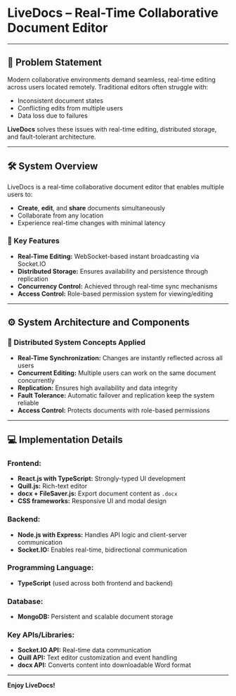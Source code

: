 # LiveDocs – Real-Time Collaborative Document Editor
---

## 📌 Problem Statement

Modern collaborative environments demand seamless, real-time editing across users located remotely. Traditional editors often struggle with:
- Inconsistent document states
- Conflicting edits from multiple users
- Data loss due to failures

**LiveDocs** solves these issues with real-time editing, distributed storage, and fault-tolerant architecture.

---

## 🛠️ System Overview

LiveDocs is a real-time collaborative document editor that enables multiple users to:
- **Create**, **edit**, and **share** documents simultaneously
- Collaborate from any location
- Experience real-time changes with minimal latency

### 🔑 Key Features
- **Real-Time Editing:** WebSocket-based instant broadcasting via Socket.IO
- **Distributed Storage:** Ensures availability and persistence through replication
- **Concurrency Control:** Achieved through real-time sync mechanisms
- **Access Control:** Role-based permission system for viewing/editing

---

## ⚙️ System Architecture and Components

### 🔁 Distributed System Concepts Applied

- **Real-Time Synchronization:** Changes are instantly reflected across all users
- **Concurrent Editing:** Multiple users can work on the same document concurrently
- **Replication:** Ensures high availability and data integrity
- **Fault Tolerance:** Automatic failover and replication keep the system reliable
- **Access Control:** Protects documents with role-based permissions

---

## 💻 Implementation Details

### Frontend:
- **React.js with TypeScript:** Strongly-typed UI development
- **Quill.js:** Rich-text editor
- **docx + FileSaver.js:** Export document content as `.docx`
- **CSS frameworks:** Responsive UI and modal design

### Backend:
- **Node.js with Express:** Handles API logic and client-server communication
- **Socket.IO:** Enables real-time, bidirectional communication

### Programming Language:
- **TypeScript** (used across both frontend and backend)

### Database:
- **MongoDB:** Persistent and scalable document storage

### Key APIs/Libraries:
- **Socket.IO API:** Real-time data communication
- **Quill API:** Text editor customization and event handling
- **docx API:** Converts content into downloadable Word format

---





**Enjoy LiveDocs!**
